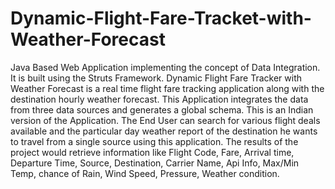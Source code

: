 # Dynamic-Flight-Fare-Tracket-with-Weather-Forecast
Java Based Web Application implementing the concept of Data Integration. It is built using the Struts Framework. Dynamic Flight Fare Tracker with Weather Forecast is a real time flight fare tracking application along with the destination hourly weather forecast. This Application integrates the data from three data sources and generates a global schema. This is an Indian version of the Application. The End User can search for various flight deals available and the particular day weather report of the destination he wants to travel from a single source using this application. The results of the project would retrieve information like Flight Code, Fare, Arrival time, Departure Time, Source, Destination, Carrier Name, Api Info, Max/Min Temp, chance of Rain, Wind Speed, Pressure, Weather condition.
